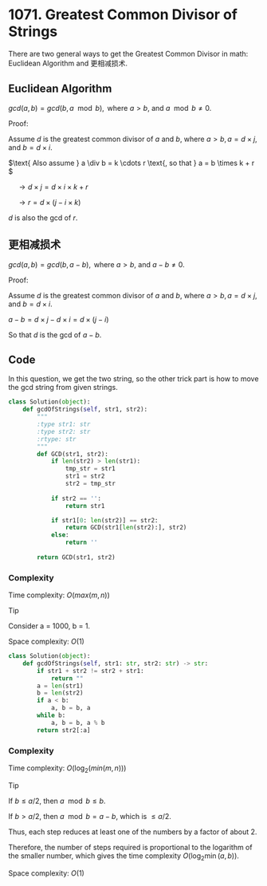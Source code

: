 # 1071. Greatest Common Divisor of Strings
There are two general ways to get the Greatest Common Divisor in math: Euclidean Algorithm and 更相减损术.

## Euclidean Algorithm
$gcd(a, b) = gcd(b, a \mod b), \text{ where } a > b \text{, and } a \mod b \neq 0$.

Proof:

$\text{Assume } d \text{ is the greatest common divisor of } a \text{ and } b \text{, where } a > b, a = d \times j, \text{ and } b = d \times i.$

$\text{ Also assume } a \div b = k \cdots r \text{, so that } a = b \times k + r $

$\quad\rightarrow d \times j = d \times i \times k + r$

$\quad\rightarrow r = d \times (j - i \times k)$

$d$ is also the gcd of $r$.

## 更相减损术
$gcd(a, b) = gcd(b, a - b), \text{ where } a > b \text{, and } a - b \neq 0$.

Proof:

$\text{Assume } d \text{ is the greatest common divisor of } a \text{ and } b \text{, where } a > b, a = d \times j, \text{ and } b = d \times i.$

$a - b = d \times j - d \times i = d \times (j - i)$

So that $d$ is the gcd of $a-b$.

## Code
In this question, we get the two string, so the other trick part is how to move the gcd string from given strings.

```python
class Solution(object):
    def gcdOfStrings(self, str1, str2):
        """
        :type str1: str
        :type str2: str
        :rtype: str
        """
        def GCD(str1, str2):
            if len(str2) > len(str1):
                tmp_str = str1
                str1 = str2
                str2 = tmp_str
            
            if str2 == '':
                return str1

            if str1[0: len(str2)] == str2:
                return GCD(str1[len(str2):], str2)
            else:
                return ''
        
        return GCD(str1, str2)

```

### Complexity
Time complexity: $O(max(m, n))$
>[!TIP]
> Consider a = 1000, b = 1.

Space complexity: $O(1)$

```python
class Solution(object):
    def gcdOfStrings(self, str1: str, str2: str) -> str:
        if str1 + str2 != str2 + str1:
            return ""
        a = len(str1)
        b = len(str2)
        if a < b:
            a, b = b, a
        while b:
            a, b = b, a % b
        return str2[:a]
```

### Complexity
Time complexity: $O(\log_2(min(m, n)))$
>[!TIP]
> If $b \leq a/2$, then $a \mod b \leq b$.
>
> If $b > a/2$, then $a \mod b = a - b$, which is $\leq a/2$.
>
> Thus, each step reduces at least one of the numbers by a factor of about 2.
>
> Therefore, the number of steps required is proportional to the logarithm of the smaller number, which gives the time complexity $O (\log_2 \min(a, b))$.

Space complexity: $O(1)$